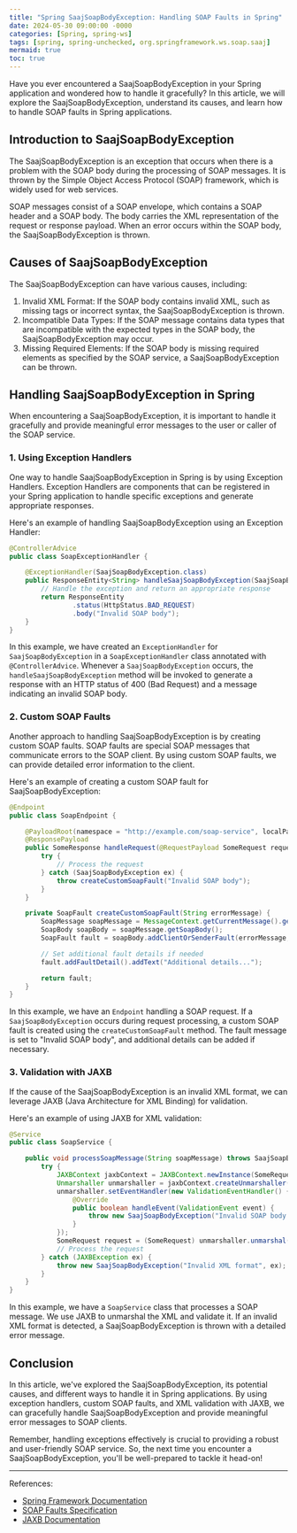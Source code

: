 ```yaml
---
title: "Spring SaajSoapBodyException: Handling SOAP Faults in Spring"
date: 2024-05-30 09:00:00 -0000
categories: [Spring, spring-ws]
tags: [spring, spring-unchecked, org.springframework.ws.soap.saaj]
mermaid: true
toc: true
---
```



Have you ever encountered a SaajSoapBodyException in your Spring application and wondered how to handle it gracefully? In this article, we will explore the SaajSoapBodyException, understand its causes, and learn how to handle SOAP faults in Spring applications.

## Introduction to SaajSoapBodyException

The SaajSoapBodyException is an exception that occurs when there is a problem with the SOAP body during the processing of SOAP messages. It is thrown by the Simple Object Access Protocol (SOAP) framework, which is widely used for web services.

SOAP messages consist of a SOAP envelope, which contains a SOAP header and a SOAP body. The body carries the XML representation of the request or response payload. When an error occurs within the SOAP body, the SaajSoapBodyException is thrown.

## Causes of SaajSoapBodyException

The SaajSoapBodyException can have various causes, including:

1. Invalid XML Format: If the SOAP body contains invalid XML, such as missing tags or incorrect syntax, the SaajSoapBodyException is thrown.
2. Incompatible Data Types: If the SOAP message contains data types that are incompatible with the expected types in the SOAP body, the SaajSoapBodyException may occur.
3. Missing Required Elements: If the SOAP body is missing required elements as specified by the SOAP service, a SaajSoapBodyException can be thrown.

## Handling SaajSoapBodyException in Spring

When encountering a SaajSoapBodyException, it is important to handle it gracefully and provide meaningful error messages to the user or caller of the SOAP service.

### 1. Using Exception Handlers

One way to handle SaajSoapBodyException in Spring is by using Exception Handlers. Exception Handlers are components that can be registered in your Spring application to handle specific exceptions and generate appropriate responses.

Here's an example of handling SaajSoapBodyException using an Exception Handler:

```java
@ControllerAdvice
public class SoapExceptionHandler {

    @ExceptionHandler(SaajSoapBodyException.class)
    public ResponseEntity<String> handleSaajSoapBodyException(SaajSoapBodyException ex) {
        // Handle the exception and return an appropriate response
        return ResponseEntity
                .status(HttpStatus.BAD_REQUEST)
                .body("Invalid SOAP body");
    }
}
```

In this example, we have created an `ExceptionHandler` for `SaajSoapBodyException` in a `SoapExceptionHandler` class annotated with `@ControllerAdvice`. Whenever a `SaajSoapBodyException` occurs, the `handleSaajSoapBodyException` method will be invoked to generate a response with an HTTP status of 400 (Bad Request) and a message indicating an invalid SOAP body.

### 2. Custom SOAP Faults

Another approach to handling SaajSoapBodyException is by creating custom SOAP faults. SOAP faults are special SOAP messages that communicate errors to the SOAP client. By using custom SOAP faults, we can provide detailed error information to the client.

Here's an example of creating a custom SOAP fault for SaajSoapBodyException:

```java
@Endpoint
public class SoapEndpoint {

    @PayloadRoot(namespace = "http://example.com/soap-service", localPart = "SomeRequest")
    @ResponsePayload
    public SomeResponse handleRequest(@RequestPayload SomeRequest request) {
        try {
            // Process the request
        } catch (SaajSoapBodyException ex) {
            throw createCustomSoapFault("Invalid SOAP body");
        }
    }

    private SoapFault createCustomSoapFault(String errorMessage) {
        SoapMessage soapMessage = MessageContext.getCurrentMessage().getSoapMessage();
        SoapBody soapBody = soapMessage.getSoapBody();
        SoapFault fault = soapBody.addClientOrSenderFault(errorMessage, Locale.ENGLISH);

        // Set additional fault details if needed
        fault.addFaultDetail().addText("Additional details...");

        return fault;
    }
}
```

In this example, we have an `Endpoint` handling a SOAP request. If a `SaajSoapBodyException` occurs during request processing, a custom SOAP fault is created using the `createCustomSoapFault` method. The fault message is set to "Invalid SOAP body", and additional details can be added if necessary.

### 3. Validation with JAXB

If the cause of the SaajSoapBodyException is an invalid XML format, we can leverage JAXB (Java Architecture for XML Binding) for validation.

Here's an example of using JAXB for XML validation:

```java
@Service
public class SoapService {

    public void processSoapMessage(String soapMessage) throws SaajSoapBodyException {
        try {
            JAXBContext jaxbContext = JAXBContext.newInstance(SomeRequest.class);
            Unmarshaller unmarshaller = jaxbContext.createUnmarshaller();
            unmarshaller.setEventHandler(new ValidationEventHandler() {
                @Override
                public boolean handleEvent(ValidationEvent event) {
                    throw new SaajSoapBodyException("Invalid SOAP body: " + event.getMessage());
                }
            });
            SomeRequest request = (SomeRequest) unmarshaller.unmarshal(new StringReader(soapMessage));
            // Process the request
        } catch (JAXBException ex) {
            throw new SaajSoapBodyException("Invalid XML format", ex);
        }
    }
}
```

In this example, we have a `SoapService` class that processes a SOAP message. We use JAXB to unmarshal the XML and validate it. If an invalid XML format is detected, a SaajSoapBodyException is thrown with a detailed error message.

## Conclusion

In this article, we've explored the SaajSoapBodyException, its potential causes, and different ways to handle it in Spring applications. By using exception handlers, custom SOAP faults, and XML validation with JAXB, we can gracefully handle SaajSoapBodyException and provide meaningful error messages to SOAP clients.

Remember, handling exceptions effectively is crucial to providing a robust and user-friendly SOAP service. So, the next time you encounter a SaajSoapBodyException, you'll be well-prepared to tackle it head-on!

---

References:
- [Spring Framework Documentation](https://docs.spring.io/spring/docs/current/spring-framework-reference/web.html#mvc-ann-exceptionhandler)
- [SOAP Faults Specification](https://www.w3.org/TR/2000/NOTE-SOAP-20000508/#_Toc478383527)
- [JAXB Documentation](https://docs.oracle.com/javase/tutorial/jaxb/intro/index.html)
